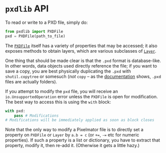 # `pxdlib` API

To read or write to a PXD file, simply do:

```python
from pxdlib import PXDFile
pxd = PXDFile(path_to_file)
```

The [`PXDFile`](/docs/api/PXDFile.md) itself has a variety of properties that may be accessed; it also exposes methods to obtain layers, which are various subclasses of [`Layer`](/docs/api/Layer.md).

One thing that should be made clear is that the `.pxd` format is database-like. In other words, data objects used directly reference the file; if you want to save a copy, you are best physically duplicating the `.pxd` with `shutil.copytree` or somesuch (_not_ `copy` – as the [documentation](/docs/pxd/) shows, `.pxd` files are actually folders).

If you attempt to modify the `pxd` file, you will receive an `io.UnsupportedOperation` error unless the `PXDFile` is open for modification. The best way to access this is using the `with` block:

```python
with pxd:
    pass # Modifications
# Modifications will be immediately applied as soon as block closes
```

Note that the only way to modify a Pixelmator file is to directly set a property on `PXDFile` or `Layer` by `a.b = c` (or `+=`, `-=` etc for numeric properties). If such a property is a list or dictionary, you have to extract that property, modify it, then re-add it. (Otherwise it gets a little hazy.)
